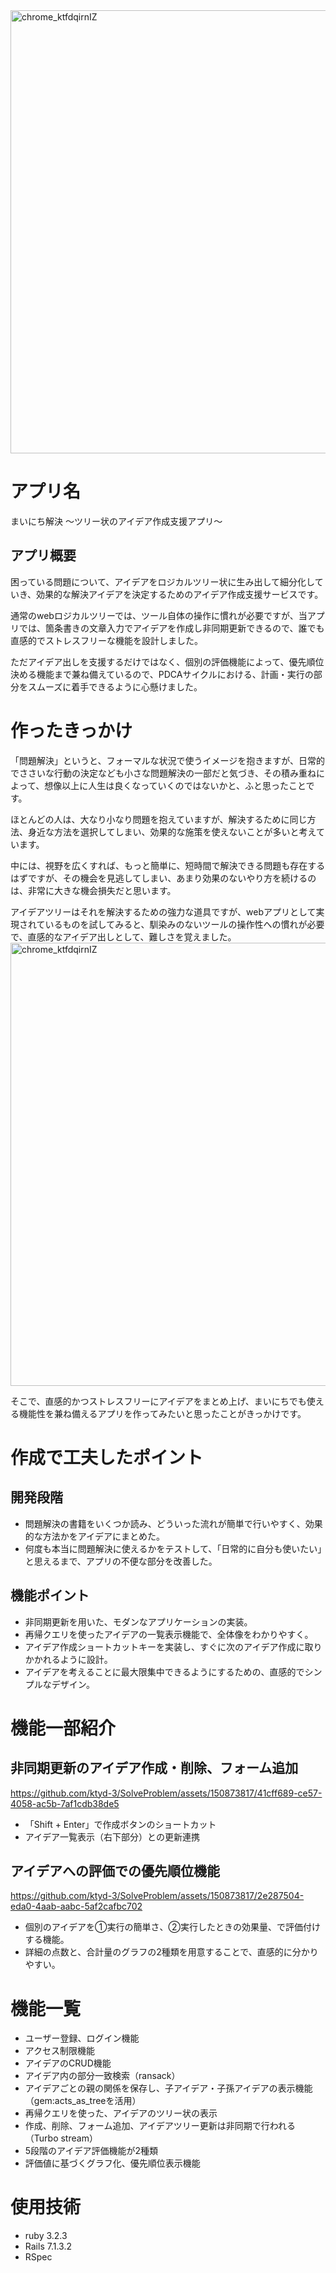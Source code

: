 
<img width="709" alt="chrome_ktfdqirnIZ" src="https://github.com/ktyd-3/SolveProblem/assets/150873817/7e657d0f-8906-4cea-b7c7-16ea81da42b7">

# アプリ名
まいにち解決
～ツリー状のアイデア作成支援アプリ～

## アプリ概要
困っている問題について、アイデアをロジカルツリー状に生み出して細分化していき、効果的な解決アイデアを決定するためのアイデア作成支援サービスです。  
  
通常のwebロジカルツリーでは、ツール自体の操作に慣れが必要ですが、当アプリでは、箇条書きの文章入力でアイデアを作成し非同期更新できるので、誰でも直感的でストレスフリーな機能を設計しました。 
  
ただアイデア出しを支援するだけではなく、個別の評価機能によって、優先順位決める機能まで兼ね備えているので、PDCAサイクルにおける、計画・実行の部分をスムーズに着手できるように心懸けました。

# 作ったきっかけ
「問題解決」というと、フォーマルな状況で使うイメージを抱きますが、日常的でささいな行動の決定なども小さな問題解決の一部だと気づき、その積み重ねによって、想像以上に人生は良くなっていくのではないかと、ふと思ったことです。   
  
ほとんどの人は、大なり小なり問題を抱えていますが、解決するために同じ方法、身近な方法を選択してしまい、効果的な施策を使えないことが多いと考えています。  
  
中には、視野を広くすれば、もっと簡単に、短時間で解決できる問題も存在するはずですが、その機会を見逃してしまい、あまり効果のないやり方を続けるのは、非常に大きな機会損失だと思います。  

アイデアツリーはそれを解決するための強力な道具ですが、webアプリとして実現されているものを試してみると、馴染みのないツールの操作性への慣れが必要で、直感的なアイデア出しとして、難しさを覚えました。  
  <img width="709" alt="chrome_ktfdqirnIZ" src="https://github.com/ktyd-3/SolveProblem/assets/150873817/eecfaf37-8614-4e5e-9739-6b78fdebfa89">

そこで、直感的かつストレスフリーにアイデアをまとめ上げ、まいにちでも使える機能性を兼ね備えるアプリを作ってみたいと思ったことがきっかけです。  
  


# 作成で工夫したポイント
## 開発段階
- 問題解決の書籍をいくつか読み、どういった流れが簡単で行いやすく、効果的な方法かをアイデアにまとめた。
- 何度も本当に問題解決に使えるかをテストして、「日常的に自分も使いたい」と思えるまで、アプリの不便な部分を改善した。

## 機能ポイント
- 非同期更新を用いた、モダンなアプリケーションの実装。
- 再帰クエリを使ったアイデアの一覧表示機能で、全体像をわかりやすく。
- アイデア作成ショートカットキーを実装し、すぐに次のアイデア作成に取りかかれるように設計。
- アイデアを考えることに最大限集中できるようにするための、直感的でシンプルなデザイン。


# 機能一部紹介

## 非同期更新のアイデア作成・削除、フォーム追加
https://github.com/ktyd-3/SolveProblem/assets/150873817/41cff689-ce57-4058-ac5b-7af1cdb38de5
- 「Shift + Enter」で作成ボタンのショートカット
- アイデア一覧表示（右下部分）との更新連携

## アイデアへの評価での優先順位機能
https://github.com/ktyd-3/SolveProblem/assets/150873817/2e287504-eda0-4aab-aabc-5af2cafbc702
- 個別のアイデアを①実行の簡単さ、②実行したときの効果量、で評価付けする機能。
- 詳細の点数と、合計量のグラフの2種類を用意することで、直感的に分かりやすい。

# 機能一覧
- ユーザー登録、ログイン機能
- アクセス制限機能
- アイデアのCRUD機能
- アイデア内の部分一致検索（ransack）
- アイデアごとの親の関係を保存し、子アイデア・子孫アイデアの表示機能（gem:acts_as_treeを活用）
- 再帰クエリを使った、アイデアのツリー状の表示
- 作成、削除、フォーム追加、アイデアツリー更新は非同期で行われる（Turbo stream）
- 5段階のアイデア評価機能が2種類
- 評価値に基づくグラフ化、優先順位表示機能

# 使用技術
- ruby 3.2.3
- Rails 7.1.3.2
- RSpec



